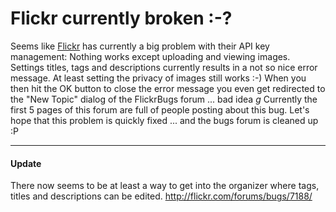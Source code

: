 # Flickr currently broken :-?

Seems like <a href="http://flickr.com">Flickr</a> has currently a big problem with their API key management: Nothing works except uploading and viewing images. Settings titles, tags and descriptions currently results in a not so nice error message. At least setting the privacy of images still works :-) When you then hit the OK button to close the error message you even get redirected to the "New Topic" dialog of the FlickrBugs forum ... bad idea *g* Currently the first 5 pages of this forum are full of people posting about this bug. Let's hope that this problem is quickly fixed ... and the bugs forum is cleaned up :P

-------------------------------



<h4>Update</h4>

There now seems to be at least a way to get into the organizer where tags, titles and descriptions can be edited. <http://flickr.com/forums/bugs/7188/>